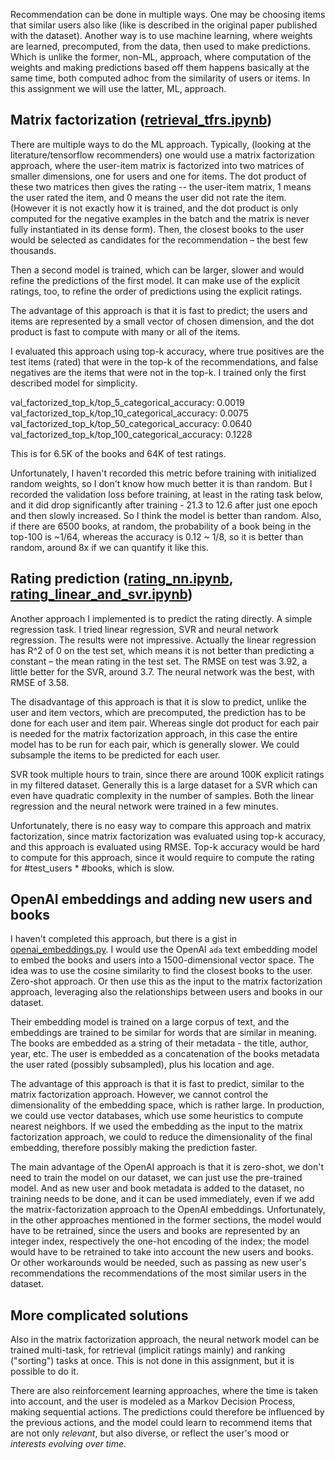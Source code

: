 Recommendation can be done in multiple ways. One may be choosing items that similar users also like (like is described in the original 
paper published with the dataset). Another way is to use machine learning, where weights are learned, precomputed, from the data, then used
to make predictions.
Which is unlike the former, non-ML, approach, where computation of the weights and making predictions based off them happens basically at the same time, 
both computed adhoc from the similarity of users or items. In this assignment we will use the latter, ML, approach. 

## Matrix factorization ([retrieval_tfrs.ipynb](retrieval_tfrs.ipynb))
There are multiple ways to do the ML approach. Typically, (looking at the literature/tensorflow recommenders) one would use a matrix factorization approach, 
where the user-item matrix is factorized into two matrices of smaller dimensions, one for users and one for items. The dot product of these two matrices 
then gives the rating -- the user-item matrix, 1 means the user rated the item, and 0 means
the user did not rate the item. (However it is not exactly how it is trained, and the dot product is only computed for the
negative examples in the batch and the matrix is never fully instantiated in its dense form). Then, the closest books to the 
user would be selected as candidates for the recommendation – the best few thousands.

Then a second model is trained, which can be larger, slower and would refine the predictions of the first model. It can make use of
the explicit ratings, too, to refine the order of predictions using the explicit ratings. 

The advantage of this approach is that it is fast to predict; the users and items are represented by a small vector of chosen dimension, and the dot product
is fast to compute with many or all of the items.

I evaluated this approach using top-k accuracy, where true positives are the test items (rated) that were in the top-k of the recommendations, and false negatives
are the items that were not in the top-k. I trained only the first described model for simplicity.

val_factorized_top_k/top_5_categorical_accuracy: 0.0019  
val_factorized_top_k/top_10_categorical_accuracy: 0.0075  
val_factorized_top_k/top_50_categorical_accuracy: 0.0640  
val_factorized_top_k/top_100_categorical_accuracy: 0.1228  

This is for 6.5K of the books and 64K of test ratings. 

Unfortunately, I haven't recorded this metric before training with initialized random weights, so I don't know how much better it is than random.
But I recorded the validation loss before training, at least in the rating task below, and it did drop significantly 
after training - 21.3 to 12.6 after just one epoch and then slowly increased. So I think the model is better than random.
Also, if there are 6500 books, at random, the probability of a book being in the top-100 is ~1/64, whereas the accuracy is 0.12 ~ 1/8, so it is better than random, around 8x
if we can quantify it like this.

## Rating prediction ([rating_nn.ipynb](rating_nn.ipynb), [rating_linear_and_svr.ipynb](rating_linear_and_svr.ipynb))

Another approach I implemented is to predict the rating directly. A simple regression task. I tried linear regression, SVR and neural network regression.
The results were not impressive. Actually the linear regression has R^2 of 0 on the test set, which means it is not better than predicting a constant – the mean rating
in the test set. The RMSE on test was 3.92, a little better for the SVR, around 3.7. The neural network was the best, with RMSE of 3.58.

The disadvantage of this approach is that it is slow to predict, unlike the user and item vectors, which are precomputed, the prediction
has to be done for each user and item pair. Whereas single dot product for each pair is needed for the matrix factorization approach, in this case 
the entire model has to be run for each pair, which is generally slower. We could subsample the items to be predicted for each user.

SVR took multiple hours to train, since there are around 100K explicit ratings in my filtered dataset. Generally this is 
a large dataset for a SVR which can even have quadratic complexity in the number of samples. Both the linear regression and the neural network
were trained in a few minutes.

Unfortunately, there is no easy way to compare this approach and matrix factorization, since matrix factorization was evaluated using
top-k accuracy, and this approach is evaluated using RMSE. Top-k accuracy would be hard to compute for this approach, since it would require
to compute the rating for #test_users * #books, which is slow.

## OpenAI embeddings and adding new users and books

I haven't completed this approach, but there is a gist in  [openai_embeddings.py](openai_embeddings.py). I would use the OpenAI `ada` text embedding model to embed the books and users
into a 1500-dimensional vector space. The idea was to use the cosine similarity to find the closest books to the user. Zero-shot approach.
Or then use this as the input to the matrix factorization approach, leveraging also the relationships between users and books in our dataset.

Their embedding model is trained on a large corpus of text, and the embeddings are trained to be similar for words that are similar in meaning. 
The books are embedded as a string of their metadata - the title, author, year, etc. The user is embedded as a concatenation
of the books metadata the user rated (possibly subsampled), plus his location and age.

The advantage of this approach is that it is fast to predict, similar to the matrix factorization approach. However, we cannot control the 
dimensionality of the embedding space, which is rather large. In production, we could use vector databases, which use some 
heuristics to compute nearest neighbors. If we used the embedding as the input to the matrix factorization approach,
we could to reduce the dimensionality of the final embedding, therefore possibly making the prediction faster.

The main advantage of the OpenAI approach is that it is zero-shot, we don't need to train the model on our dataset, we can just use the pre-trained model. And as new
user and book metadata is added to the dataset, no training needs to be done, and it can be used immediately, even if we add the matrix-factorization approach to the OpenAI embeddings.
Unfortunately, in the other approaches mentioned in the former sections, the model would have to be retrained, since the users and books are represented by an integer index, respectively the
one-hot encoding of the index; the model would have to be retrained to take into account the new users and books. Or other workarounds would be needed, such
as passing as new user's recommendations the recommendations of the most similar users in the dataset.


## More complicated solutions

Also in the matrix factorization approach, the neural network model can be trained multi-task, for retrieval (implicit ratings mainly) and ranking ("sorting") tasks
at once. This is not done in this assignment, but it is possible to do it.

There are also reinforcement learning approaches, where the time is taken into account, and the user is modeled as a Markov Decision Process, making sequential
actions. The predictions could therefore be influenced by the previous actions, and the model could learn to recommend items that are not only _relevant_, but also
diverse, or reflect the user's mood or _interests evolving over time_.
